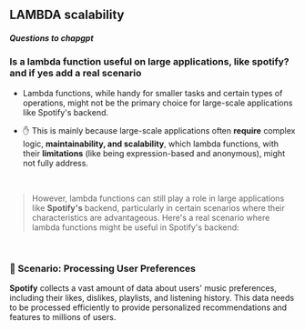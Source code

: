 ## LAMBDA scalability

##### Questions to chapgpt

### Is a lambda function useful on large applications, like spotify? and if yes add a real scenario

- Lambda functions, while handy for smaller tasks and certain types of operations, might not be the primary choice for large-scale applications like Spotify's backend.

- ✋ This is mainly because large-scale applications often **require** complex logic, **maintainability, and scalability**, which lambda functions, with their **limitations** (like being expression-based and anonymous), might not fully address.

<br>

> However, lambda functions can still play a role in large applications like **Spotify's** backend, particularly in certain scenarios where their characteristics are advantageous. Here's a real scenario where lambda functions might be useful in Spotify's backend:

<br>

### 🍭 Scenario: Processing User Preferences

**Spotify** collects a vast amount of data about users' music preferences, including their likes, dislikes, playlists, and listening history. This data needs to be processed efficiently to provide personalized recommendations and features to millions of users.
